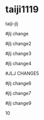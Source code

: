 # taiji1119
taiji-jlj



#jlj change

#jlj change2


#jlj change3


#jlj change4

#JLJ CHANGE5

#jlj change6

#jlj change7

#jlj change9

10


